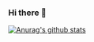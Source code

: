 ### Hi there 👋

 [![Anurag's github stats](https://github-readme-stats.vercel.app/api?username=paulkim1997)](https://github.com/anuraghazra/github-readme-stats)
 
<!--
**paulkim1997/paulkim1997** is a ✨ _special_ ✨ repository because its `README.md` (this file) appears on your GitHub profile.

Here are some ideas to get you started:

- 🔭 I’m currently working on ...
- 🌱 I’m currently learning ...
- 👯 I’m looking to collaborate on ...
- 🤔 I’m looking for help with ...
- 💬 Ask me about ...
- 📫 How to reach me: ...
- 😄 Pronouns: ...
- ⚡ Fun fact: ...
-->
